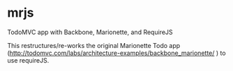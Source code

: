 mrjs
====

TodoMVC app with Backbone, Marionette, and RequireJS

This restructures/re-works the original Marionette Todo app (http://todomvc.com/labs/architecture-examples/backbone_marionette/ )
to use requireJS.
